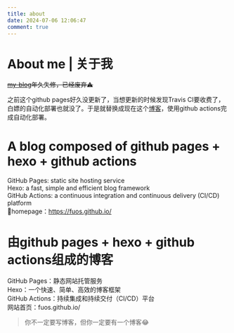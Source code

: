 ```yaml
---
title: about
date: 2024-07-06 12:06:47
comment: true
---
```


# About me | 关于我

~~[my-blog](https://fuos.github.io/my-blog/)年久失修，已经废弃⚠️~~  

之前这个github pages好久没更新了，当想更新的时候发现Travis CI要收费了，白嫖的自动化部署也就没了。于是就替换成现在这个[博客](https://fuos.github.io)，使用github actions完成自动化部署。

# A blog composed of github pages + hexo + github actions
GitHub Pages: static site hosting service  
Hexo: a fast, simple and efficient blog framework  
GitHub Actions: a continuous integration and continuous delivery (CI/CD) platform  
🚁homepage：https://fuos.github.io/  

# 由github pages + hexo + github actions组成的博客  
GitHub Pages：静态网站托管服务  
Hexo：一个快速、简单、高效的博客框架  
GitHub Actions：持续集成和持续交付（CI/CD）平台  
网站首页：fuos.github.io/  

> 你不一定要写博客，但你一定要有一个博客😂  
